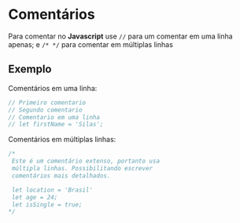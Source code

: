 # Comentários
Para comentar no **Javascript** use `//` para um comentar em
uma linha apenas; e `/* */` para comentar em múltiplas linhas

## Exemplo
Comentários em uma linha:
```js
// Primeiro comentario
// Segundo comentario
// Comentario em uma linha
// let firstName = 'Silas';
```
Comentários em múltiplas linhas:
```js
/*
 Este é um comentário extenso, portanto usa
 múltipla linhas. Possibilitando escrever
 comentários mais detalhados.

 let location = 'Brasil'
 let age = 24;
 let isSingle = true;
*/
```
